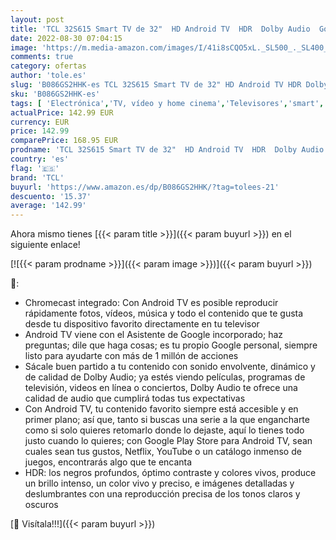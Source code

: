 ```yaml
---
layout: post
title: 'TCL 32S615 Smart TV de 32"  HD Android TV  HDR  Dolby Audio  Google Assistant  Chromecast & Google Home '
date: 2022-08-30 07:04:15
image: 'https://m.media-amazon.com/images/I/41i8sCQO5xL._SL500_._SL400_.jpg'
comments: true
category: ofertas
author: 'tole.es'
slug: 'B086GS2HHK-es TCL 32S615 Smart TV de 32" HD Android TV HDR Dolby Audio...'
sku: 'B086GS2HHK-es'
tags: [ 'Electrónica','TV, vídeo y home cinema','Televisores','smart','tcl','tv','🇪🇸', ]
actualPrice: 142.99 EUR
currency: EUR
price: 142.99
comparePrice: 168.95 EUR
prodname: 'TCL 32S615 Smart TV de 32"  HD Android TV  HDR  Dolby Audio  Google Assistant  Chromecast & Google Home '
country: 'es'
flag: '🇪🇸'
brand: 'TCL'
buyurl: 'https://www.amazon.es/dp/B086GS2HHK/?tag=tolees-21'
descuento: '15.37'
average: '142.99'
---
```


Ahora mismo tienes [{{< param title >}}]({{< param buyurl >}}) en el siguiente enlace!

[![{{< param prodname >}}]({{< param image >}})]({{< param buyurl >}})

🔎:

- Chromecast integrado: Con Android TV es posible reproducir rápidamente fotos, vídeos, música y todo el contenido que te gusta desde tu dispositivo favorito directamente en tu televisor
- Android TV viene con el Asistente de Google incorporado; haz preguntas; dile que haga cosas; es tu propio Google personal, siempre listo para ayudarte con más de 1 millón de acciones
- Sácale buen partido a tu contenido con sonido envolvente, dinámico y de calidad de Dolby Audio; ya estés viendo películas, programas de televisión, videos en línea o conciertos, Dolby Audio te ofrece una calidad de audio que cumplirá todas tus expectativas
- Con Android TV, tu contenido favorito siempre está accesible y en primer plano; así que, tanto si buscas una serie a la que engancharte como si solo quieres retomarlo donde lo dejaste, aquí lo tienes todo justo cuando lo quieres; con Google Play Store para Android TV, sean cuales sean tus gustos, Netflix, YouTube o un catálogo inmenso de juegos, encontrarás algo que te encanta
- HDR: los negros profundos, óptimo contraste y colores vivos, produce un brillo intenso, un color vivo y preciso, e imágenes detalladas y deslumbrantes con una reproducción precisa de los tonos claros y oscuros

[🛒 Visítala!!!]({{< param buyurl >}})
